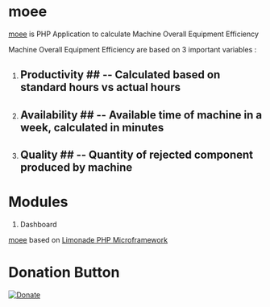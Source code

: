 # moee
[moee](https://github.com/nsiregar/moee) is PHP Application to calculate Machine Overall Equipment Efficiency

Machine Overall Equipment Efficiency are based on 3 important variables :

1. ## Productivity ## -- Calculated based on standard hours vs actual hours
2. ## Availability ## -- Available time of machine in a week, calculated in minutes
3. ## Quality ## -- Quantity of rejected component produced by machine

# Modules

1. Dashboard


[moee](https://github.com/nsiregar/moee) based on [Limonade PHP Microframework](https://github.com/sofadesign/limonade/)

# Donation Button

[![Donate](https://img.shields.io/badge/Donate-PayPal-blue.svg?style=flat-square&maxAge=2592000)](https://www.paypal.com/cgi-bin/webscr?cmd=_s-xclick&hosted_button_id=3LHKVTZQ5VRCA)
